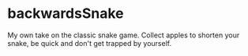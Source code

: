 # backwardsSnake
My own take on the classic snake game. Collect apples to shorten your snake, be quick and don't get trapped by yourself. 
